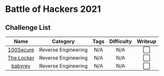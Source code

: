 # Battle of Hackers 2021

## Challenge List
| Name                     | Category             | Tags                         | Difficulty  | Writeup  |
|:------------------------:|:--------------------:|:----------------------------:|:-----------:|:--------:|
| [100Secure](100Secure)   | Reverse Engineering  | N/A                        | N/A        | ⬜       |
| [The Locker](The_Locker) | Reverse Engineering  | N/A                        | N/A        | ⬜       |
| [babyrev](babyrev)       | Reverse Engineering  | N/A                        | N/A        | ⬜       |
